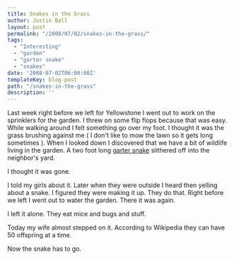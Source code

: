 ```yaml
---
title: Snakes in the Grass
author: Justin Ball
layout: post
permalink: "/2008/07/02/snakes-in-the-grass/"
tags:
  - "Interesting"
  - "garden"
  - "garter snake"
  - "snakes"
date: '2008-07-02T06:00:00Z'
templateKey: blog-post
path: "/snakes-in-the-grass"
description: ''
---
```


Last week right before we left for Yellowstone I went out to work on the sprinklers for the garden. I threw on some flip flops because that was easy. While walking around I felt something go over my foot. I thought it was the grass brushing against me ( I don't like to mow the lawn so it gets long sometimes ). When I looked down I discovered that we have a bit of wildlife living in the garden. A two foot long [garter snake][1] slithered off into the neighbor's yard.

 [1]: http://en.wikipedia.org/wiki/Garter_snake

I thought it was gone.

I told my girls about it. Later when they were outside I heard then yelling about a snake. I figured they were making it up. They do that. Right before we left I went out to water the garden. There it was again.

I left it alone. They eat mice and bugs and stuff.

Today my wife almost stepped on it. According to Wikipedia they can have 50 offspring at a time.

Now the snake has to go.
